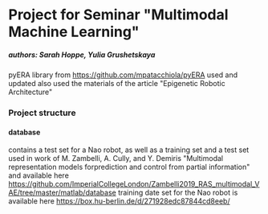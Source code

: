 # Project for Seminar "Multimodal Machine Learning"
##### authors: Sarah Hoppe, Yulia Grushetskaya

pyERA library from https://github.com/mpatacchiola/pyERA used and updated
also used the materials of the article "Epigenetic Robotic Architecture"

### Project structure
#### database 
contains a test set for a Nao robot, as well as a training set and a test set used in work of M. Zambelli, A. Cully, and Y. Demiris "Multimodal representation models forprediction and control from partial information" and available here https://github.com/ImperialCollegeLondon/Zambelli2019_RAS_multimodal_VAE/tree/master/matlab/database
training date set for the Nao robot is available here https://box.hu-berlin.de/d/271928edc87844cd8eeb/

